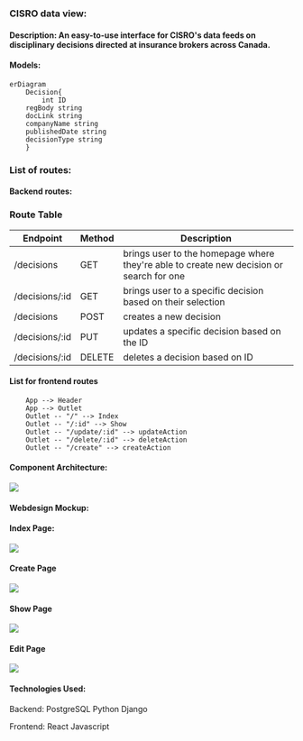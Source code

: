 ### CISRO data view:

#### Description: An easy-to-use interface for CISRO's data feeds on disciplinary decisions directed at insurance brokers across Canada.

#### Models:


```mermaid
erDiagram
    Decision{
        int ID
    regBody string
    docLink string
    companyName string
    publishedDate string
    decisionType string
    }
```
### List of routes:
#### Backend routes:


### Route Table
| Endpoint | Method | Description |
| -------- | -------- | -------- |
| /decisions | GET | brings user to the homepage where they're able to create new decision or search for one 
| /decisions/:id | GET | brings user to a specific decision based on their selection
| /decisions | POST | creates a new decision |
| /decisions/:id | PUT | updates a specific decision based on the ID |
| /decisions/:id | DELETE | deletes a decision based on ID | 


#### List for frontend routes

```
    App --> Header
    App --> Outlet
    Outlet -- "/" --> Index 
    Outlet -- "/:id" --> Show
    Outlet -- "/update/:id" --> updateAction
    Outlet -- "/delete/:id" --> deleteAction
    Outlet -- "/create" --> createAction
```

#### Component Architecture:

<img src="https://i.imgur.com/tHkYmZ8.png">

#### Webdesign Mockup:

#### Index Page:

<img src="https://i.imgur.com/hOpMeLI.png">

#### Create Page

<img src="https://i.imgur.com/WsZJq4y.png">

#### Show Page

<img src="https://i.imgur.com/CfIhvp3.png">

#### Edit Page

<img src="https://i.imgur.com/4yeTx12.png">


#### Technologies Used:
Backend:
PostgreSQL
Python
Django

Frontend:
React 
Javascript